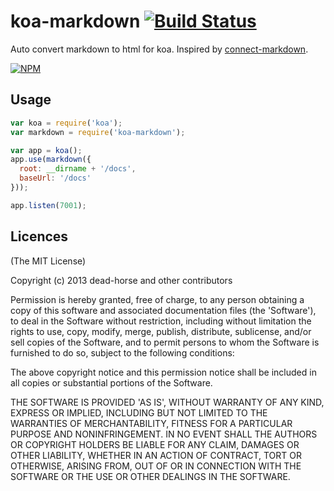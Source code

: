 koa-markdown [![Build Status](https://secure.travis-ci.org/dead-horse/koa-markdown.png)](http://travis-ci.org/dead-horse/koa-markdown)
=========

Auto convert markdown to html for koa. Inspired by [connect-markdown](https://github.com/fengmk2/connect-markdown).

[![NPM](https://nodei.co/npm/koa-markdown.png?downloads=true)](https://nodei.co/npm/koa-markdown/)

## Usage

```js
var koa = require('koa');
var markdown = require('koa-markdown');

var app = koa();
app.use(markdown({
  root: __dirname + '/docs',
  baseUrl: '/docs'
}));

app.listen(7001);
```

## Licences
(The MIT License)

Copyright (c) 2013 dead-horse and other contributors

Permission is hereby granted, free of charge, to any person obtaining a copy of this software and associated documentation files (the 'Software'), to deal in the Software without restriction, including without limitation the rights to use, copy, modify, merge, publish, distribute, sublicense, and/or sell copies of the Software, and to permit persons to whom the Software is furnished to do so, subject to the following conditions:

The above copyright notice and this permission notice shall be included in all copies or substantial portions of the Software.

THE SOFTWARE IS PROVIDED 'AS IS', WITHOUT WARRANTY OF ANY KIND, EXPRESS OR IMPLIED, INCLUDING BUT NOT LIMITED TO THE WARRANTIES OF MERCHANTABILITY, FITNESS FOR A PARTICULAR PURPOSE AND NONINFRINGEMENT. IN NO EVENT SHALL THE AUTHORS OR COPYRIGHT HOLDERS BE LIABLE FOR ANY CLAIM, DAMAGES OR OTHER LIABILITY, WHETHER IN AN ACTION OF CONTRACT, TORT OR OTHERWISE, ARISING FROM, OUT OF OR IN CONNECTION WITH THE SOFTWARE OR THE USE OR OTHER DEALINGS IN THE SOFTWARE.
